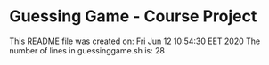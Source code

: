 # Guessing Game - Course Project
This README file was created on: 
Fri Jun 12 10:54:30 EET 2020
The number of lines in guessinggame.sh is:
28
